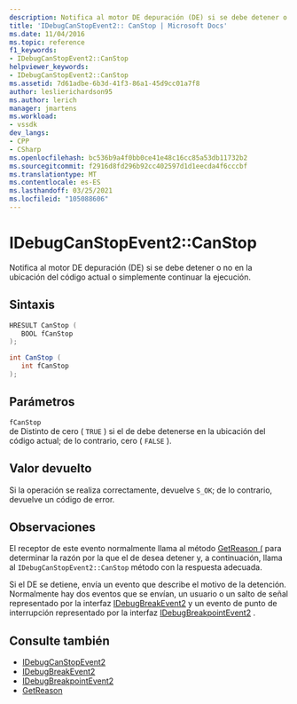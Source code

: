 ```yaml
---
description: Notifica al motor DE depuración (DE) si se debe detener o no en la ubicación del código actual o simplemente continuar la ejecución.
title: 'IDebugCanStopEvent2:: CanStop | Microsoft Docs'
ms.date: 11/04/2016
ms.topic: reference
f1_keywords:
- IDebugCanStopEvent2::CanStop
helpviewer_keywords:
- IDebugCanStopEvent2::CanStop
ms.assetid: 7d61adbe-6b3d-41f3-86a1-45d9cc01a7f8
author: leslierichardson95
ms.author: lerich
manager: jmartens
ms.workload:
- vssdk
dev_langs:
- CPP
- CSharp
ms.openlocfilehash: bc536b9a4f0bb0ce41e48c16cc85a53db11732b2
ms.sourcegitcommit: f2916d8fd296b92cc402597d1d1eecda4f6cccbf
ms.translationtype: MT
ms.contentlocale: es-ES
ms.lasthandoff: 03/25/2021
ms.locfileid: "105088606"
---
```

# <a name="idebugcanstopevent2canstop"></a>IDebugCanStopEvent2::CanStop
Notifica al motor DE depuración (DE) si se debe detener o no en la ubicación del código actual o simplemente continuar la ejecución.

## <a name="syntax"></a>Sintaxis

```cpp
HRESULT CanStop ( 
   BOOL fCanStop
);
```

```csharp
int CanStop ( 
   int fCanStop
);
```

## <a name="parameters"></a>Parámetros
`fCanStop`\
de Distinto de cero ( `TRUE` ) si el de debe detenerse en la ubicación del código actual; de lo contrario, cero ( `FALSE` ).

## <a name="return-value"></a>Valor devuelto
 Si la operación se realiza correctamente, devuelve `S_OK`; de lo contrario, devuelve un código de error.

## <a name="remarks"></a>Observaciones
 El receptor de este evento normalmente llama al método [GetReason (](../../../extensibility/debugger/reference/idebugcanstopevent2-getreason.md) para determinar la razón por la que el de desea detener y, a continuación, llama al `IDebugCanStopEvent2::CanStop` método con la respuesta adecuada.

 Si el DE se detiene, envía un evento que describe el motivo de la detención. Normalmente hay dos eventos que se envían, un usuario o un salto de señal representado por la interfaz [IDebugBreakEvent2](../../../extensibility/debugger/reference/idebugbreakevent2.md) y un evento de punto de interrupción representado por la interfaz [IDebugBreakpointEvent2](../../../extensibility/debugger/reference/idebugbreakpointevent2.md) .

## <a name="see-also"></a>Consulte también
- [IDebugCanStopEvent2](../../../extensibility/debugger/reference/idebugcanstopevent2.md)
- [IDebugBreakEvent2](../../../extensibility/debugger/reference/idebugbreakevent2.md)
- [IDebugBreakpointEvent2](../../../extensibility/debugger/reference/idebugbreakpointevent2.md)
- [GetReason](../../../extensibility/debugger/reference/idebugcanstopevent2-getreason.md)
